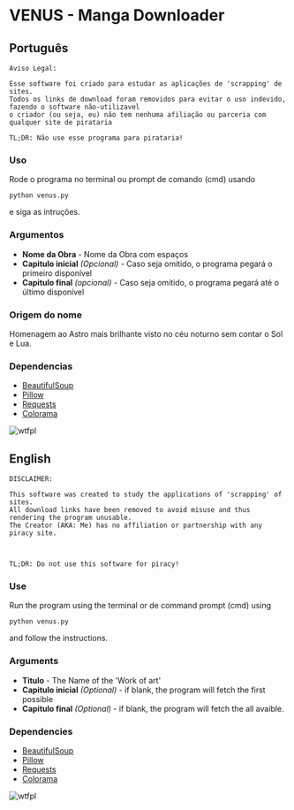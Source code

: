# VENUS - Manga Downloader

## Português

```
Aviso Legal:

Esse software foi criado para estudar as aplicações de 'scrapping' de sites.
Todos os links de download foram removidos para evitar o uso indevido, fazendo o software não-utilizavel
o criador (ou seja, eu) não tem nenhuma afiliação ou parceria com qualquer site de pirataria

TL;DR: Não use esse programa para pirataria!
```

### Uso
Rode o programa no terminal ou prompt de comando (cmd) usando
```
python venus.py
```
e siga as intruções.

### Argumentos 

* **Nome da Obra** - Nome da Obra com espaços
* **Capitulo inicial** *(Opcional)* - Caso seja omitido, o programa pegará o primeiro disponível
* **Capitulo final** *(opcional)* - Caso seja omitido, o programa pegará até o último disponível

### Origem do nome
Homenagem ao Astro mais brilhante visto no céu noturno sem contar o Sol e Lua.

### Dependencias
* [BeautifulSoup](http://www.crummy.com/software/BeautifulSoup/bs4/)
* [Pillow](https://python-pillow.org/)
* [Requests](http://docs.python-requests.org/en/master/)
* [Colorama](https://github.com/tartley/colorama)


![wtfpl](http://www.wtfpl.net/wp-content/uploads/2012/12/wtfpl-badge-1.png)


## English

```
DISCLAIMER:

This software was created to study the applications of 'scrapping' of sites.
All download links have been removed to avoid misuse and thus rendering the program unusable.
The Creator (AKA: Me) has no affiliation or partnership with any piracy site.



TL;DR: Do not use this software for piracy!
```


### Use
Run the program using the terminal or de command prompt (cmd) using
```
python venus.py
```
and follow the instructions.

### Arguments 

* **Titulo** - The Name of the 'Work of art'
* **Capitulo inicial** *(Optional)* - if blank, the program will fetch the first possible
* **Capitulo final** *(Optional)* - if blank, the program will fetch the all avaible.


### Dependencies
* [BeautifulSoup](http://www.crummy.com/software/BeautifulSoup/bs4/)
* [Pillow](https://python-pillow.org/)
* [Requests](http://docs.python-requests.org/en/master/)
* [Colorama](https://github.com/tartley/colorama)


![wtfpl](http://www.wtfpl.net/wp-content/uploads/2012/12/wtfpl-badge-1.png)
